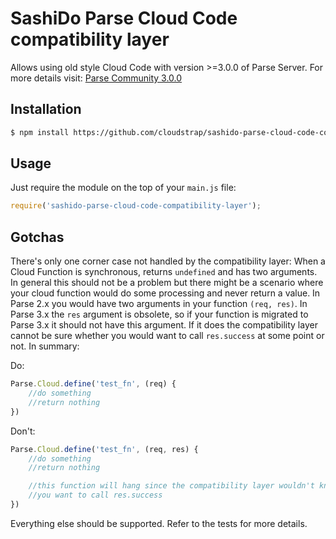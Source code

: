 # SashiDo Parse Cloud Code compatibility layer

Allows using old style Cloud Code with version >=3.0.0 of Parse Server. For more details visit: [Parse Community 3.0.0](https://github.com/parse-community/parse-server/blob/master/3.0.0.md)

## Installation

```bash
$ npm install https://github.com/cloudstrap/sashido-parse-cloud-code-compatibility-layer
```

## Usage

Just require the module on the top of your `main.js` file:

```js
require('sashido-parse-cloud-code-compatibility-layer');
```

## Gotchas

There's only one corner case not handled by the compatibility layer: When a Cloud Function is synchronous, returns `undefined` and has two arguments. In general this should not be a problem but there might be a scenario where your cloud function would do some processing and never return a value. In Parse 2.x you would have two arguments in your function `(req, res)`. In Parse 3.x the `res` argument is obsolete, so if your function is migrated to Parse 3.x it should not have this argument. If it does the compatibility layer cannot be sure whether you would want to call `res.success` at some point or not. In summary:

Do:

```javascript
Parse.Cloud.define('test_fn', (req) {
    //do something
    //return nothing
})
```

Don't:

```javascript
Parse.Cloud.define('test_fn', (req, res) {
    //do something
    //return nothing

    //this function will hang since the compatibility layer wouldn't know if
    //you want to call res.success
})
```

Everything else should be supported. Refer to the tests for more details.
